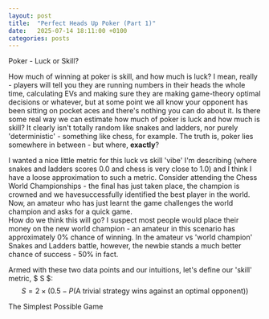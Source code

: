 ```yaml
---
layout: post
title:  "Perfect Heads Up Poker (Part 1)"
date:   2025-07-14 18:11:00 +0100
categories: posts
---
```


Poker - Luck or Skill?
 
How much of winning at poker is skill, and how much is luck? 
I mean, really - players will tell you they are running numbers in their heads the whole time, calculating EVs and making sure they are making game-theory optimal decisions or whatever, but at some point we all know your opponent has been sitting on pocket aces and there's nothing you can do about it.
Is there some real way we can estimate how much of poker is luck and how much is skill?
It clearly isn't totally random like snakes and ladders, nor purely 'deterministic' - something like chess, for example.
The truth is, poker lies somewhere in between - but where, **exactly**?



I wanted a nice little metric for this luck vs skill 'vibe' I'm describing (where snakes and ladders scores 0.0 and chess is very close to 1.0) and I think I have a loose approximation to such a metric.
Consider attending the Chess World Championships - the final has just taken place, the champion is crowned and we havesuccessfully identified the best player in the world.  
Now, an amateur who has just learnt the game challenges the world champion and asks for a quick game.  
How do we think this will go?
I suspect most people would place their money on the new world champion - an amateur in this scenario has approximately 0% chance of winning.
In the amateur vs 'world champion' Snakes and Ladders battle, however, the newbie stands a much better chance of success - 50% in fact.



Armed with these two data points and our intuitions, let's define our 'skill' metric, $ S $:
$$
S = 2 \times ( 0.5 - P(\text{A trivial strategy wins against an optimal opponent}) )
$$


The Simplest Possible Game
